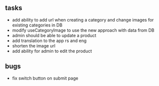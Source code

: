 ## tasks 

- add ability to add url when creating a category and change images for existing categories in DB
- modify useCategoryImage to use the new approach with data from DB
- admin should be able to update a product
- add translation to the app rs and eng 
- shorten the image url
- add ability for admin to edit the product 

## bugs 

- fix switch button on submit page 

